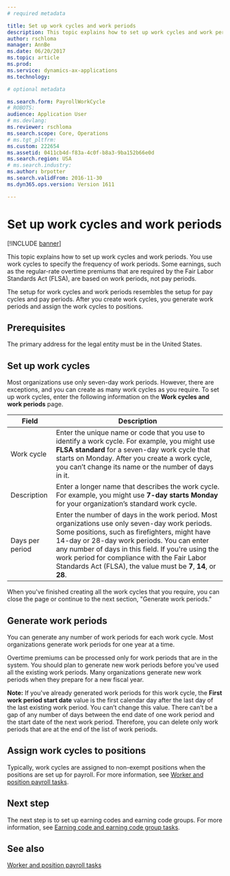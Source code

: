 ```yaml
---
# required metadata

title: Set up work cycles and work periods
description: This topic explains how to set up work cycles and work periods. You use work cycles to specify the frequency of work periods. Some earnings, such as the regular-rate overtime premiums that are required by the Fair Labor Standards Act (FLSA), are based on work periods, not pay periods.
author: rschloma
manager: AnnBe
ms.date: 06/20/2017
ms.topic: article
ms.prod: 
ms.service: dynamics-ax-applications
ms.technology: 

# optional metadata

ms.search.form: PayrollWorkCycle
# ROBOTS: 
audience: Application User
# ms.devlang: 
ms.reviewer: rschloma
ms.search.scope: Core, Operations
# ms.tgt_pltfrm: 
ms.custom: 222654
ms.assetid: 0411cb4d-f83a-4c0f-b8a3-9ba152b66e0d
ms.search.region: USA
# ms.search.industry: 
ms.author: brpotter
ms.search.validFrom: 2016-11-30
ms.dyn365.ops.version: Version 1611

---
```


# Set up work cycles and work periods

[!INCLUDE [banner](../../includes/banner.md)]

This topic explains how to set up work cycles and work periods. You use work cycles to specify the frequency of work periods. Some earnings, such as the regular-rate overtime premiums that are required by the Fair Labor Standards Act (FLSA), are based on work periods, not pay periods.

The setup for work cycles and work periods resembles the setup for pay cycles and pay periods. After you create work cycles, you generate work periods and assign the work cycles to positions. 

## Prerequisites
The primary address for the legal entity must be in the United States.

## Set up work cycles
Most organizations use only seven-day work periods. However, there are exceptions, and you can create as many work cycles as you require. To set up work cycles, enter the following information on the **Work cycles and work periods** page.

| Field           | Description             |
|-----------------|-------------------------|
| Work cycle      | Enter the unique name or code that you use to identify a work cycle. For example, you might use **FLSA standard** for a seven-day work cycle that starts on Monday. After you create a work cycle, you can’t change its name or the number of days in it.      |
| Description     | Enter a longer name that describes the work cycle. For example, you might use **7-day starts Monday** for your organization’s standard work cycle.            |
| Days per period | Enter the number of days in the work period. Most organizations use only seven-day work periods. Some positions, such as firefighters, might have 14-day or 28-day work periods. You can enter any number of days in this field. If you're using the work period for compliance with the Fair Labor Standards Act (FLSA), the value must be **7**, **14**, or **28**. |

When you've finished creating all the work cycles that you require, you can close the page or continue to the next section, "Generate work periods."

## Generate work periods
You can generate any number of work periods for each work cycle. Most organizations generate work periods for one year at a time. 

Overtime premiums can be processed only for work periods that are in the system. You should plan to generate new work periods before you've used all the existing work periods. Many organizations generate new work periods when they prepare for a new fiscal year. 

**Note:** If you've already generated work periods for this work cycle, the **First work period start date** value is the first calendar day after the last day of the last existing work period. You can’t change this value. There can’t be a gap of any number of days between the end date of one work period and the start date of the next work period. Therefore, you can delete only work periods that are at the end of the list of work periods.

## Assign work cycles to positions
Typically, work cycles are assigned to non-exempt positions when the positions are set up for payroll. For more information, see [Worker and position payroll tasks](noam-usa-worker-position-payroll-tasks.md).

## Next step
The next step is to set up earning codes and earning code groups. For more information, see [Earning code and earning code group tasks](noam-usa-earning-code-group-tasks.md).  

See also
--------

[Worker and position payroll tasks](noam-usa-worker-position-payroll-tasks.md)



